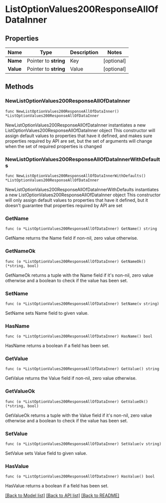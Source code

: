# ListOptionValues200ResponseAllOfDataInner

## Properties

Name | Type | Description | Notes
------------ | ------------- | ------------- | -------------
**Name** | Pointer to **string** | Key | [optional] 
**Value** | Pointer to **string** | Value | [optional] 

## Methods

### NewListOptionValues200ResponseAllOfDataInner

`func NewListOptionValues200ResponseAllOfDataInner() *ListOptionValues200ResponseAllOfDataInner`

NewListOptionValues200ResponseAllOfDataInner instantiates a new ListOptionValues200ResponseAllOfDataInner object
This constructor will assign default values to properties that have it defined,
and makes sure properties required by API are set, but the set of arguments
will change when the set of required properties is changed

### NewListOptionValues200ResponseAllOfDataInnerWithDefaults

`func NewListOptionValues200ResponseAllOfDataInnerWithDefaults() *ListOptionValues200ResponseAllOfDataInner`

NewListOptionValues200ResponseAllOfDataInnerWithDefaults instantiates a new ListOptionValues200ResponseAllOfDataInner object
This constructor will only assign default values to properties that have it defined,
but it doesn't guarantee that properties required by API are set

### GetName

`func (o *ListOptionValues200ResponseAllOfDataInner) GetName() string`

GetName returns the Name field if non-nil, zero value otherwise.

### GetNameOk

`func (o *ListOptionValues200ResponseAllOfDataInner) GetNameOk() (*string, bool)`

GetNameOk returns a tuple with the Name field if it's non-nil, zero value otherwise
and a boolean to check if the value has been set.

### SetName

`func (o *ListOptionValues200ResponseAllOfDataInner) SetName(v string)`

SetName sets Name field to given value.

### HasName

`func (o *ListOptionValues200ResponseAllOfDataInner) HasName() bool`

HasName returns a boolean if a field has been set.

### GetValue

`func (o *ListOptionValues200ResponseAllOfDataInner) GetValue() string`

GetValue returns the Value field if non-nil, zero value otherwise.

### GetValueOk

`func (o *ListOptionValues200ResponseAllOfDataInner) GetValueOk() (*string, bool)`

GetValueOk returns a tuple with the Value field if it's non-nil, zero value otherwise
and a boolean to check if the value has been set.

### SetValue

`func (o *ListOptionValues200ResponseAllOfDataInner) SetValue(v string)`

SetValue sets Value field to given value.

### HasValue

`func (o *ListOptionValues200ResponseAllOfDataInner) HasValue() bool`

HasValue returns a boolean if a field has been set.


[[Back to Model list]](../README.md#documentation-for-models) [[Back to API list]](../README.md#documentation-for-api-endpoints) [[Back to README]](../README.md)


